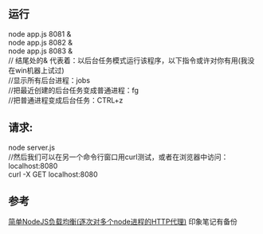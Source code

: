 ## 运行
node app.js 8081 &  
node app.js 8082 &  
node app.js 8083 &  
// 结尾处的& 代表着：以后台任务模式运行该程序，以下指令或许对你有用(我没在win机器上试过)  
//显示所有后台进程：jobs  
//把最近创建的后台任务变成普通进程：fg  
//把普通进程变成后台任务：CTRL+z  


## 请求:
node server.js  
//然后我们可以在另一个命令行窗口用curl测试，或者在浏览器中访问：localhost:8080  
curl -X GET localhost:8080  

## 参考
[简单NodeJS负载均衡(逐次对多个node进程的HTTP代理)](http://eisneim.github.io/articles/2014-12-3-nodejs_load_banlancer_using_http_proxy.html) 印象笔记有备份  